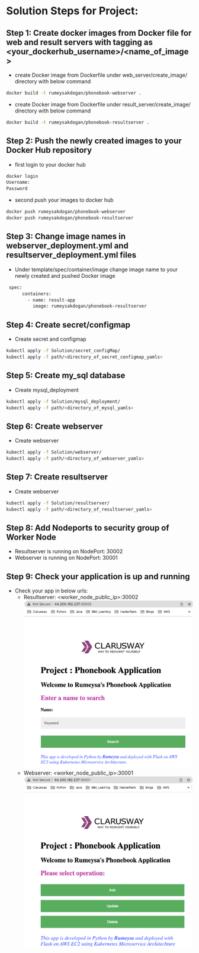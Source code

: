 # Solution Steps for Project: 

## Step 1: Create docker images from Docker file for web and result servers with tagging as <your_dockerhub_username>/<name_of_image>
 * create Docker image from Dockerfile under web_server/create_image/ directory with below command
```bash
docker build -t rumeysakdogan/phonebook-webserver .
``` 
 * create Docker image from Dockerfile under result_server/create_image/ directory with below command
```bash
docker build -t rumeysakdogan/phonebook-resultserver .
``` 
## Step 2: Push the newly created images to your Docker Hub repository
  * first login to your docker hub
```bash
docker login
Username:
Password
```
  * second push your images to docker hub
```bash
docker push rumeysakdogan/phonebook-webserver
docker push rumeysakdogan/phonebook-resultserver
``` 
## Step 3: Change image names in webserver_deployment.yml and resultserver_deployment.yml files
  * Under template/spec/container/image change image name to your newly created and pushed Docker image
```sh
 spec:
      containers:
        - name: result-app
          image: rumeysakdogan/phonebook-resultserver 
```
## Step 4: Create secret/configmap
  * Create secret and configmap 
```bash
kubectl apply -f Solution/secret_configMap/
kubectl apply -f path/<directory_of_secret_configmap_yamls>
``` 

## Step 5: Create my_sql database
  * Create mysql_deployment
```bash
kubectl apply -f Solution/mysql_deployment/
kubectl apply -f path/<directory_of_mysql_yamls>
```

## Step 6: Create webserver 
  * Create webserver
```bash
kubectl apply -f Solution/webserver/
kubectl apply -f path/<directory_of_webserver_yamls>
``` 

## Step 7: Create resultserver 
  * Create webserver
```bash
kubectl apply -f Solution/resultserver/
kubectl apply -f path/<directory_of_resultserver_yamls>
``` 

## Step 8: Add Nodeports to security group of Worker Node
  * Resultserver is running on NodePort: 30002
  * Webserver is running on NodePort: 30001

## Step 9: Check your application is up and running
  * Check your app in below urls:
    * Resultserver: <worker_node_public_ip>:30002
![](resultserver-via-Nodeport30002.png)  
    * Webserver: <worker_node_public_ip>:30001
![](web-server-via-Nodeport30001.png)






